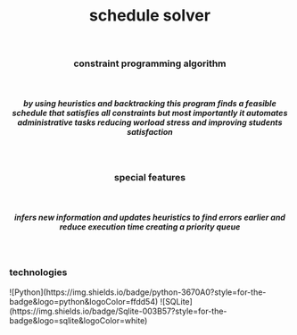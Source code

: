 <p>
  <h1 align = "center">
    schedule solver
  </h1>
  <br>
  <h3 align = "center">
    constraint programming algorithm 
  </h3>
  <br>
  <h5 align = "center">
    by using heuristics and backtracking this program finds a feasible schedule that satisfies all constraints
    but most importantly it automates administrative tasks reducing worload stress and improving students satisfaction
  </h5>
  <br>
  <h3 align = "center">
    special features
  </h3>
  <br>
  <h5 align = "center">
    infers new information and updates heuristics to find errors earlier and reduce execution time creating a priority queue
  </h5>
  <br>
  <h3>
  technologies
  </h3>
  ![Python](https://img.shields.io/badge/python-3670A0?style=for-the-badge&logo=python&logoColor=ffdd54)
![SQLite](https://img.shields.io/badge/Sqlite-003B57?style=for-the-badge&logo=sqlite&logoColor=white)
</p>
